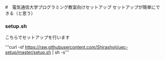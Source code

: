 #　電気通信大学プログラミング教室向けセットアップ
セットアップが簡単にできる（と思う）

### setup.sh
こちらでセットアップを行います

'''curl -sf https://raw.githubusercontent.com/Shirashoji/uec-setup/master/setup.sh | sh -s'''
